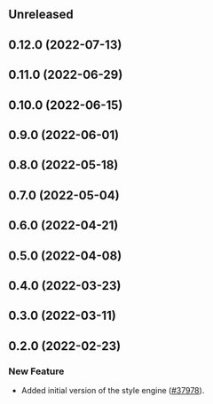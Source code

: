 <!-- Learn how to maintain this file at https://github.com/WordPress/gutenberg/tree/HEAD/packages#maintaining-changelogs. -->

## Unreleased

## 0.12.0 (2022-07-13)

## 0.11.0 (2022-06-29)

## 0.10.0 (2022-06-15)

## 0.9.0 (2022-06-01)

## 0.8.0 (2022-05-18)

## 0.7.0 (2022-05-04)

## 0.6.0 (2022-04-21)

## 0.5.0 (2022-04-08)

## 0.4.0 (2022-03-23)

## 0.3.0 (2022-03-11)

## 0.2.0 (2022-02-23)

### New Feature

-   Added initial version of the style engine ([#37978](https://github.com/WordPress/gutenberg/pull/37978)).
